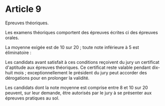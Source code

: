 # Article 9

Epreuves théoriques.

Les examens théoriques comportent des épreuves écrites ci des épreuves orales.

La moyenne exigée est de 10 sur 20 ; toute note inférieure à 5 est éliminatoire :

Les candidats avant satisfait à ces conditions reçoivent du jury un certificat d'aptitude aux épreuves théoriques. Ce certificat reste valable pendant dix-huit mois ; exceptionnellement le président du jury peut accorder des dérogations pour en prolonger la validité.

Les candidats dont la note moyenne est comprise entre 8 et 10 sur 20 peuvent, sur leur demande, être autorisés par le jury à se présenter aux épreuves pratiques au sol.
